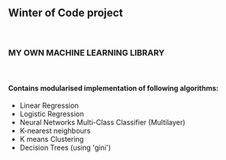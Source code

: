 <h2>Winter of Code project</h2><br>
<h3>MY OWN MACHINE LEARNING LIBRARY</h3><br>
<h4>Contains modularised implementation of following algorithms:</h4>
<ul>
  <li> Linear Regression </li>
  <li> Logistic Regression </li>
  <li> Neural Networks Multi-Class Classifier (Multilayer) </li>
  <li> K-nearest neighbours </li>
  <li> K means Clustering </li>
  <li> Decision Trees (using 'gini') </li>
  </ul>

